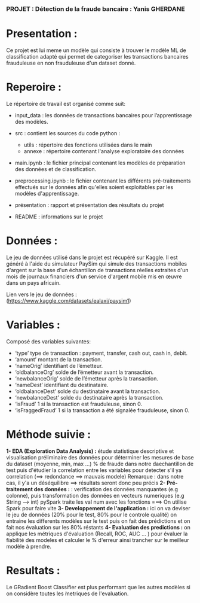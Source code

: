 ### PROJET : Détection de la fraude bancaire : Yanis GHERDANE

# Presentation :

Ce projet est lui meme un modèle  qui consiste à trouver le modèle ML de classification adapté qui permet de categoriser les transactions bancaires frauduleuse en non frauduleuse d'un dataset donné.

# Reperoire :

Le répertoire de travail est organisé comme suit:

- input_data : les données de transactions bancaires pour l’apprentissage des modèles.

- src : contient les sources du code python :
	- utils : répertoire des fonctions utilisées dans le main
	- annexe : répertoire contenant l'analyse exploratoire des données

- main.ipynb : le fichier principal contenant les modèles de préparation des données et de classification.
- preprocessing.ipynb : le fichier contenant les différents pré-traitements effectués sur le données afin qu'elles soient exploitables par les modèles d'apprentissage.

- présentation : rapport et présentation des résultats du projet
- README : informations sur le projet

# Données :
Le jeu de données utilisé dans le projet est récupéré sur Kaggle. Il est généré à l'aide du simulateur PaySim qui simule
des transactions mobiles d'argent sur la base d'un échantillon de transactions réelles extraites d'un mois de
journaux financiers d'un service d'argent mobile mis en œuvre dans un pays africain.

Lien vers le jeu de données : (https://www.kaggle.com/datasets/ealaxi/paysim1)

# Variables :
Composé des variables suivantes:
- ‘type’ type de transaction : payment, transfer, cash out, cash in, debit.
- ‘amount’ montant de la transaction.
- ‘nameOrig’ identifiant de l’émetteur.
- ‘oldbalanceOrg’ solde de l’émetteur avant la transaction.
- ‘newbalanceOrig’ solde de l’émetteur après la transaction.
- ‘nameDest’ identifiant du destinataire.
- ‘oldbalanceDest’ solde du destinataire avant la transaction.
- ‘newbalanceDest’ solde du destinataire après la transaction.
- ‘isFraud’ 1 si la transaction est frauduleuse, sinon 0.
- ‘isFraggedFraud’ 1 si la transaction a été signalée frauduleuse, sinon 0.

# Méthode suivie :

**1- EDA (Exploration Data Analysis) :** 
étude statistique descriptive et visualisation préliminaire des données pour déterminer les mesures de base du dataset (moyenne, min, max ...) % de fraude dans notre daechantillon de test puis d'étudier la correlation entre les variables pour detecter s'il ya correlation (==> redondance ==> mauvais modele)
Remarque : dans notre cas, il y'a un déséquilibre ==> résultats seront donc peu précis
**2- Pré-traitement des données :** : verification des données manquantes (e.g colonne), puis transformation des données en vecteurs numeriques (e.g String --> int) pySpark traite les val num avec les fonctions  ===> On utilise Spark pour faire vite
**3- Developpement de l'application :** ici on va deviser le jeu de données (20% pour le test, 80% pour le controle qualité) on entraine les differents modèles sur le test puis on fait des prédictions et on fait nos évaluation sur les 80% réstants
**4- Evaluation des predictions :** on applique les métriques d'évaluation (Recall, ROC, AUC ... ) pour évaluer la fiabilité des modeles et calculer le % d'erreur ainsi trancher sur le meilleur modèle à prendre.

# Resultats :

Le GRadient Boost Classifier est plus performant que les autres modèles si on considère toutes les ́metriques de l'evaluation.

